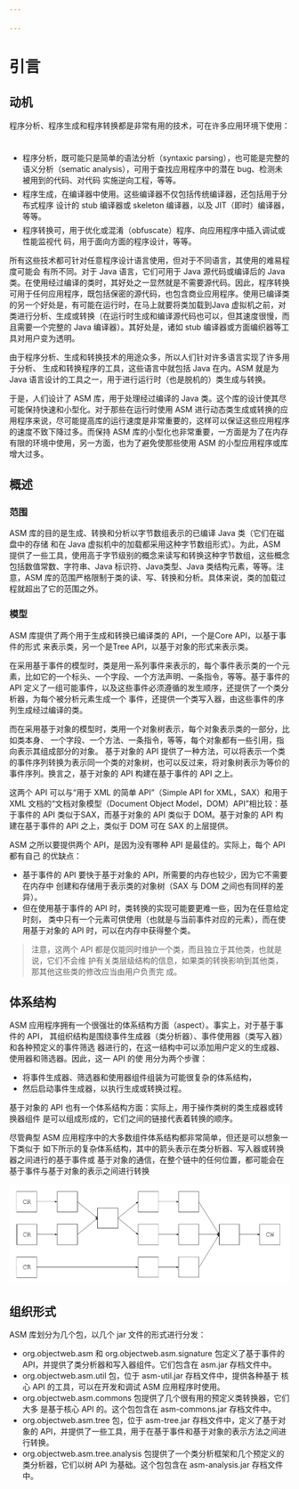 ```yaml
---

---
```


# 引言

## 动机

程序分析、程序生成和程序转换都是非常有用的技术，可在许多应用环境下使用：

- 程序分析，既可能只是简单的语法分析（syntaxic parsing），也可能是完整的语义分析（sematic analysis），可用于查找应用程序中的潜在 bug、检测未被用到的代码、对代码
实施逆向工程，等等。

- 程序生成，在编译器中使用。这些编译器不仅包括传统编译器，还包括用于分布式程序
设计的 stub 编译器或 skeleton 编译器，以及 JIT（即时）编译器，等等。

- 程序转换可，用于优化或混淆（obfuscate）程序、向应用程序中插入调试或性能监视代
码，用于面向方面的程序设计，等等。

所有这些技术都可针对任意程序设计语言使用，但对于不同语言，其使用的难易程度可能会
有所不同。对于 Java 语言，它们可用于 Java 源代码或编译后的 Java 类。在使用经过编译的类时，其好处之一显然就是不需要源代码。因此，程序转换可用于任何应用程序，既包括保密的源代码，也包含商业应用程序。使用已编译类的另一个好处是，有可能在运行时，在马上就要将类加载到Java 虚拟机之前，对类进行分析、生成或转换（在运行时生成和编译源代码也可以，但其速度很慢，而且需要一个完整的 Java 编译器）。其好处是，诸如 stub 编译器或方面编织器等工具对用户变为透明。

由于程序分析、生成和转换技术的用途众多，所以人们针对许多语言实现了许多用于分析、
生成和转换程序的工具，这些语言中就包括 Java 在内。ASM 就是为 Java 语言设计的工具之一，用于进行运行时（也是脱机的）类生成与转换。

于是，人们设计了 ASM 库，用于处理经过编译的 Java 类。这个库的设计使其尽可能保持快速和小型化。对于那些在运行时使用 ASM 进行动态类生成或转换的应用程序来说，尽可能提高库的运行速度是非常重要的，这样可以保证这些应用程序的速度不致下降过多。而保持 ASM 库的小型化也非常重要，一方面是为了在内存有限的环境中使用，另一方面，也为了避免使那些使用 ASM 的小型应用程序或库增大过多。

## 概述

### 范围
ASM 库的目的是生成、转换和分析以字节数组表示的已编译 Java 类（它们在磁盘中的存储
和在 Java 虚拟机中的加载都采用这种字节数组形式）。为此，ASM 提供了一些工具，使用高于字节级别的概念来读写和转换这种字节数组，这些概念包括数值常数、字符串、Java 标识符、Java类型、Java 类结构元素，等等。注意，ASM 库的范围严格限制于类的读、写、转换和分析。具体来说，类的加载过程就超出了它的范围之外。

### 模型
ASM 库提供了两个用于生成和转换已编译类的 API，一个是Core API，以基于事件的形式
来表示类，另一个是Tree API，以基于对象的形式来表示类。

在采用基于事件的模型时，类是用一系列事件来表示的，每个事件表示类的一个元素，比如它的一个标头、一个字段、一个方法声明、一条指令，等等。基于事件的 API 定义了一组可能事件，以及这些事件必须遵循的发生顺序，还提供了一个类分析器，为每个被分析元素生成一个
事件，还提供一个类写入器，由这些事件的序列生成经过编译的类。

而在采用基于对象的模型时，类用一个对象树表示，每个对象表示类的一部分，比如类本身、
一个字段、一个方法、一条指令，等等，每个对象都有一些引用，指向表示其组成部分的对象。
基于对象的 API 提供了一种方法，可以将表示一个类的事件序列转换为表示同一个类的对象树，也可以反过来，将对象树表示为等价的事件序列。换言之，基于对象的 API 构建在基于事件的 API 之上。

这两个 API 可以与“用于 XML 的简单 API”（Simple API for XML，SAX）和用于 XML 文档的“文档对象模型（Document Object Model，DOM）API”相比较：基于事件的 API 类似于SAX，而基于对象的 API 类似于 DOM。基于对象的 API 构建在基于事件的 API 之上，类似于 DOM 可在 SAX 的上层提供。

ASM 之所以要提供两个 API，是因为没有哪种 API 是最佳的。实际上，每个 API 都有自己
的优缺点：

- 基于事件的 API 要快于基于对象的 API，所需要的内存也较少，因为它不需要在内存中
创建和存储用于表示类的对象树（SAX 与 DOM 之间也有同样的差异）。
- 但在使用基于事件的 API 时，类转换的实现可能要更难一些，因为在任意给定时刻，
类中只有一个元素可供使用（也就是与当前事件对应的元素），而在使用基于对象的 API
时，可以在内存中获得整个类。

> 注意，这两个 API 都是仅能同时维护一个类，而且独立于其他类，也就是说，它们不会维
护有关类层级结构的信息，如果类的转换影响到其他类，那其他这些类的修改应当由用户负责完
成。

## 体系结构

ASM 应用程序拥有一个很强壮的体系结构方面（aspect）。事实上，对于基于事件的 API，
其组织结构是围绕事件生成器（类分析器）、事件使用器（类写入器）和各种预定义的事件筛选
器进行的，在这一结构中可以添加用户定义的生成器、使用器和筛选器。因此，这一 API 的使
用分为两个步骤：

- 将事件生成器、筛选器和使用器组件组装为可能很复杂的体系结构，
- 然后启动事件生成器，以执行生成或转换过程。

基于对象的 API 也有一个体系结构方面：实际上，用于操作类树的类生成器或转换器组件
是可以组成形成的，它们之间的链接代表着转换的顺序。

尽管典型 ASM 应用程序中的大多数组件体系结构都非常简单，但还是可以想象一下类似于
如下所示的复杂体系结构，其中的箭头表示在类分析器、写入器或转换器之间进行的基于事件或
基于对象的通信，在整个链中的任何位置，都可能会在基于事件与基于对象的表示之间进行转换

![](https://raw.githubusercontent.com/binarycoder777/personal-pic/main/pic/20240312092928.png)

## 组织形式

ASM 库划分为几个包，以几个 jar 文件的形式进行分发：
- org.objectweb.asm 和 org.objectweb.asm.signature 包定义了基于事件的
API，并提供了类分析器和写入器组件。它们包含在 asm.jar 存档文件中。
- org.objectweb.asm.util 包，位于 asm-util.jar 存档文件中，提供各种基于
核心 API 的工具，可以在开发和调试 ASM 应用程序时使用。
- org.objectweb.asm.commons 包提供了几个很有用的预定义类转换器，它们大多
是基于核心 API 的。这个包包含在 asm-commons.jar 存档文件中。
- org.objectweb.asm.tree 包，位于 asm-tree.jar 存档文件中，定义了基于对
象的 API，并提供了一些工具，用于在基于事件和基于对象的表示方法之间进行转换。
- org.objectweb.asm.tree.analysis 包提供了一个类分析框架和几个预定义的
类分析器，它们以树 API 为基础。这个包包含在 asm-analysis.jar 存档文件中。
